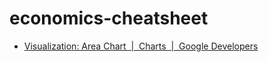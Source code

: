 economics-cheatsheet
====================
- [Visualization: Area Chart  |  Charts  |  Google Developers](https://developers.google.com/chart/interactive/docs/gallery/areachart)